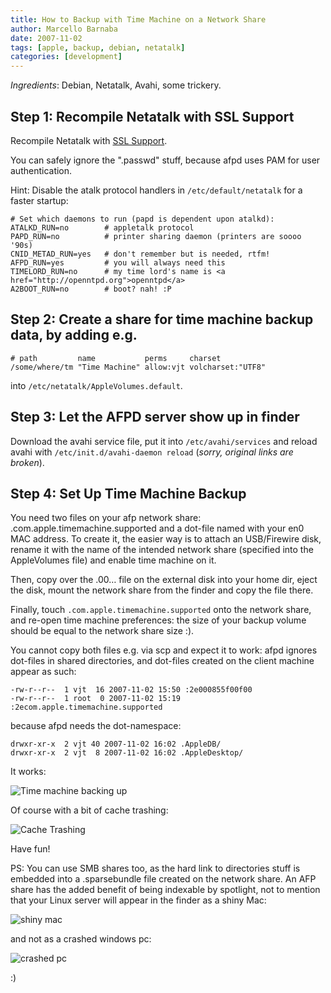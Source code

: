 ```yaml
---
title: How to Backup with Time Machine on a Network Share
author: Marcello Barnaba
date: 2007-11-02
tags: [apple, backup, debian, netatalk]
categories: [development]
---
```


*Ingredients*: Debian, Netatalk, Avahi, some trickery.

## Step 1: Recompile Netatalk with SSL Support

Recompile Netatalk with [SSL Support](http://www.blackmac.de/archives/58-Make-Netatalk-talk-to-Leopard-Mac-OS-X-10.5.html#extended).

You can safely ignore the ".passwd" stuff, because afpd uses PAM for user authentication.

Hint: Disable the atalk protocol handlers in `/etc/default/netatalk` for a faster startup:

```
# Set which daemons to run (papd is dependent upon atalkd):
ATALKD_RUN=no        # appletalk protocol
PAPD_RUN=no          # printer sharing daemon (printers are soooo '90s)
CNID_METAD_RUN=yes   # don't remember but is needed, rtfm!
AFPD_RUN=yes         # you will always need this
TIMELORD_RUN=no      # my time lord's name is <a href="http://openntpd.org">openntpd</a>
A2BOOT_RUN=no        # boot? nah! :P
```

## Step 2: Create a share for time machine backup data, by adding e.g.

```
# path         name           perms     charset
/some/where/tm "Time Machine" allow:vjt volcharset:"UTF8" 
```

into `/etc/netatalk/AppleVolumes.default`.

## Step 3: Let the AFPD server show up in finder

Download the avahi service file, put it into `/etc/avahi/services` and reload avahi with `/etc/init.d/avahi-daemon reload` (*sorry, original links are broken*).

## Step 4: Set Up Time Machine Backup

You need two files on your afp network share: .com.apple.timemachine.supported and a dot-file named with your en0 MAC address. To create it, the easier way is to attach an USB/Firewire disk, rename it with the name of the intended network share (specified into the AppleVolumes file) and enable time machine on it.

Then, copy over the .00… file on the external disk into your home dir, eject the disk, mount the network share from the finder and copy the file there.

Finally, touch `.com.apple.timemachine.supported` onto the network share, and re-open time machine preferences: the size of your backup volume should be equal to the network share size :).

You cannot copy both files e.g. via scp and expect it to work: afpd ignores dot-files in shared directories, and dot-files created on the client machine appear as such:

```
-rw-r--r--  1 vjt  16 2007-11-02 15:50 :2e000855f00f00
-rw-r--r--  1 root  0 2007-11-02 15:19 :2ecom.apple.timemachine.supported
```

because afpd needs the dot-namespace:

```
drwxr-xr-x  2 vjt 40 2007-11-02 16:02 .AppleDB/
drwxr-xr-x  2 vjt  8 2007-11-02 16:02 .AppleDesktop/
```

It works:

![Time machine backing up](/posts/2007-11-02-how-to-backup-with-time-machine-on-a-network-share/tm-backing-up.png)


Of course with a bit of cache trashing:

![Cache Trashing](/posts/2007-11-02-how-to-backup-with-time-machine-on-a-network-share/tm-fscache-destroy-after-backup.png)

Have fun!

PS: You can use SMB shares too, as the hard link to directories stuff is
embedded into a .sparsebundle file created on the network share. An AFP share
has the added benefit of being indexable by spotlight, not to mention that your
Linux server will appear in the finder as a shiny Mac:

![shiny mac](/posts/2007-11-02-how-to-backup-with-time-machine-on-a-network-share/shiny-mac-icon.png)

and not as a crashed windows pc:

![crashed pc](/posts/2007-11-02-how-to-backup-with-time-machine-on-a-network-share/crashed-pc-icon.png)

:)
